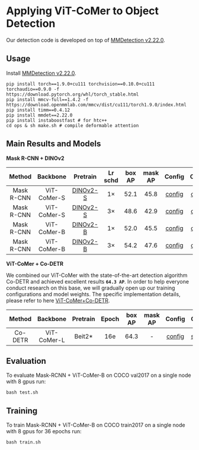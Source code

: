 # Applying ViT-CoMer to Object Detection

Our detection code is developed on top of [MMDetection v2.22.0](https://github.com/open-mmlab/mmdetection/tree/v2.22.0).

## Usage

Install [MMDetection v2.22.0](https://github.com/open-mmlab/mmdetection/tree/v2.22.0).

```
pip install torch==1.9.0+cu111 torchvision==0.10.0+cu111 torchaudio==0.9.0 -f https://download.pytorch.org/whl/torch_stable.html
pip install mmcv-full==1.4.2 -f https://download.openmmlab.com/mmcv/dist/cu111/torch1.9.0/index.html
pip install timm==0.4.12
pip install mmdet==2.22.0
pip install instaboostfast # for htc++
cd ops & sh make.sh # compile deformable attention
```

## Main Results and Models

**Mask R-CNN + DINOv2**

| Method     | Backbone      | Pretrain                                                                                                                                                                        | Lr schd | box AP | mask AP | Config                                                                           | Ckpt | Log                                                                                                                |
|:----------:|:-------------:|:--------------------------------------------------------------------------------------------------------------------------------------------------------------------------------:|:-------:|:------:|:-------:|:--------------------------------------------------------------------------------:|:------------------------------------------------------------------------------------------------------------------------:|:-------------:|
| Mask R-CNN | ViT-CoMer-S | [DINOv2-S](https://pan.baidu.com/s/1-2a--MV1yVemzM1QX_0bNQ?pwd=r9uv)                                                                                                 | 1×   | 52.1   | 45.8   | [config](./configs/mask_rcnn/dinov2/mask_rcnn_dinov2_comer_small_fpn_1x_coco.py)         | [ckpt](https://pan.baidu.com/s/1BMb14R4XaTG0wxbWQWoIGQ?pwd=tkc5)  | [log](https://pan.baidu.com/s/1yW7DoMDTdjeSkNQOA2vwzw?pwd=n62v) |
| Mask R-CNN | ViT-CoMer-S | [DINOv2-S](https://pan.baidu.com/s/1-2a--MV1yVemzM1QX_0bNQ?pwd=r9uv)                                                                                                 | 3×   | 48.6   | 42.9   | [config](./configs/mask_rcnn/dinov2/mask_rcnn_dinov2_comer_small_fpn_3x_coco.py)         | [ckpt](https://pan.baidu.com/s/1nxgjko_7m_I6OQxEGK__IA?pwd=x5a4)  | [log](https://pan.baidu.com/s/1il2nrRRkRIWv_fVycimn0A?pwd=np4p) |
| Mask R-CNN | ViT-CoMer-B | [DINOv2-B](https://pan.baidu.com/s/1gjuuFmYl_cNCc8y7ZE5_rg?pwd=5ngw)                                                                                                 | 1×   | 52.0   | 45.5   | [config](./configs/mask_rcnn/dinov2/mask_rcnn_dinov2_comer_base_fpn_1x_coco.py)         | [ckpt](https://pan.baidu.com/s/1Nqn3QS2jy0wyn-aKBcbGyg?pwd=derg)  | [log](https://pan.baidu.com/s/1-L9XexL1C8vlrJh9J8X_Yg?pwd=qt9a) |
| Mask R-CNN | ViT-CoMer-B | [DINOv2-B](https://pan.baidu.com/s/1gjuuFmYl_cNCc8y7ZE5_rg?pwd=5ngw)                                                                                                 | 3×   | 54.2   | 47.6   | [config](./configs/mask_rcnn/dinov2/mask_rcnn_dinov2_comer_base_fpn_3x_coco.py)         | [ckpt](https://pan.baidu.com/s/1dUAJ_ToRkNhPrcpqQmgcGQ?pwd=8iam)  | [log](https://pan.baidu.com/s/16byNOInQ1JJ4arjAYtuIMA?pwd=d5ud) |
 
 
 

**ViT-CoMer + Co-DETR**

We combined our ViT-CoMer with the state-of-the-art detection algorithm Co-DETR and achieved excellent results **`64.3 AP`**. In order to help everyone conduct research on this base, we will gradually open up our training configurations and model weights. The specific implementation details, please refer to here [ViT-CoMer+Co-DETR](https://github.com/Traffic-X/ViT-CoMer/tree/Co-DETR).

| Method     | Backbone      | Pretrain                                                                                                                                                                        | Epoch | box AP | mask AP | Config                                                                           | Ckpt | Log                                                                                                                |
|:----------:|:-------------:|:--------------------------------------------------------------------------------------------------------------------------------------------------------------------------------:|:-------:|:------:|:-------:|:--------------------------------------------------------------------------------:|:------------------------------------------------------------------------------------------------------------------------:|:-------------:|
| Co-DETR | ViT-CoMer-L | Beit2<span>*</span>                                                                                                | 16e   | 64.3   | -  | [config](./configs/mask_rcnn/dinov2/mask_rcnn_dinov2_comer_small_fpn_1x_coco.py)         | [soon](https://pan.baidu.com/s/1BMb14R4XaTG0wxbWQWoIGQ?pwd=tkc5)  | [soon](https://pan.baidu.com/s/1yW7DoMDTdjeSkNQOA2vwzw?pwd=n62v) |

## Evaluation

To evaluate Mask-RCNN + ViT-CoMer-B on COCO val2017 on a single node with 8 gpus run:

```shell
bash test.sh
```

## Training

To train Mask-RCNN + ViT-CoMer-B on COCO train2017 on a single node with 8 gpus for 36 epochs run:

```shell
bash train.sh
```
